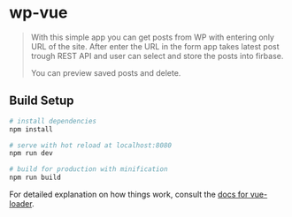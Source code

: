 # wp-vue

>With this simple app you can get posts from WP with entering only URL of the site. After enter the URL in the form app takes latest post trough REST API and user can select and store the posts into firbase.
>
>You can preview saved posts and delete.

## Build Setup

``` bash
# install dependencies
npm install

# serve with hot reload at localhost:8080
npm run dev

# build for production with minification
npm run build
```

For detailed explanation on how things work, consult the [docs for vue-loader](http://vuejs.github.io/vue-loader).
